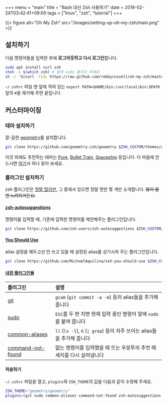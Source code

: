 +++
menu = "main"
title = "Bash 대신 Zsh 사용하기"
date = 2018-02-24T03:42:41+09:00
tags = ["linux", "zsh", "tutorial"]
+++

{{< figure
  alt="Oh My Zsh"
  src="/images/setting-up-oh-my-zsh/main.png" >}}

## 설치하기
다음 명령어들을 입력한 후에 **로그아웃하고 다시 로그인**합니다.

```bash
sudo apt install curl zsh
chsh -s $(which zsh) # 앞에 sudo 붙이지 마세요
sh -c "$(curl -fsSL https://raw.github.com/robbyrussell/oh-my-zsh/master/tools/install.sh)"
```

`~/.zshrc` 파일 맨 앞에 적혀 있는 `export PATH=$HOME/bin:/usr/local/bin:$PATH` 앞의 `#`을 제거해 주면 끝입니다.

## 커스터마이징

### 테마 설치하기
깔-끔한 [geometry](https://github.com/geometry-zsh/geometry)를 설치합니다.

```zsh
git clone https://github.com/geometry-zsh/geometry $ZSH_CUSTOM/themes/geometry
```

이것 외에도 추천하는 테마는 [Pure](https://github.com/sindresorhus/pure), [Bullet Train](https://github.com/caiogondim/bullet-train.zsh), [Spaceship](https://github.com/denysdovhan/spaceship-prompt) 등입니다. 다 마음에 안 드시면 [여기](https://github.com/robbyrussell/oh-my-zsh/wiki/External-themes)서 하나 찾아 보세요.

### 플러그인 설치하기
zsh 플러그인은 [정말 많지만](https://github.com/unixorn/awesome-zsh-plugins), 그 중에서 있으면 정말 편한 몇 개만 소개합니다. ~~많이 깔면 느려지거든요.~~

#### [zsh-autosuggestions](https://github.com/zsh-users/zsh-autosuggestions)
명령어를 입력할 때, 기존에 입력한 명령어를 제안해주는 플러그인입니다.

```zsh
git clone https://github.com/zsh-users/zsh-autosuggestions $ZSH_CUSTOM/plugins/zsh-autosuggestions
```

#### [You Should Use](https://github.com/MichaelAquilina/zsh-you-should-use)
alias 설정을 해두고선 안 쓰고 있을 때 설정된 alias를 상기시켜 주는 플러그인입니다.

```zsh
git clone https://github.com/MichaelAquilina/zsh-you-should-use $ZSH_CUSTOM/plugins/you-should-use
```

#### [내장 플러그인들](https://github.com/robbyrussell/oh-my-zsh/wiki/Plugins)
| 플러그인 | 설명 |
| :-- | :-- |
| [git](https://github.com/robbyrussell/oh-my-zsh/wiki/Plugin:git) | `gcam` (`git commit -a -m`) 등의 alias들을 추가해 줍니다 |
| [sudo](https://github.com/robbyrussell/oh-my-zsh/wiki/Plugins#sudo) | `ESC`를 두 번 치면 현재 입력 중인 명령어 앞에 `sudo `를 붙여 줍니다 |
| [common-aliases](https://github.com/robbyrussell/oh-my-zsh/wiki/Plugins#common-aliases) | `ll` (`ls -l`), `G` (<code>&#124; grep</code>) 등의 자주 쓰이는 alias들을 추가해 줍니다 |
| [command-not-found](https://github.com/robbyrussell/oh-my-zsh/wiki/Plugins#command-not-found) | 없는 명령어를 입력했을 때 뜨는 우분투의 추천 메세지를 다시 살려냅니다 |

#### 적용하기
`~/.zshrc` 파일을 열고, `plugins`와 `ZSH_THEME`의 값을 다음과 같이 수정해 주세요.

```zsh
ZSH_THEME="geometry/geometry"
plugins=(git sudo common-aliases command-not-found zsh-autosuggestions you-should-use)
```
